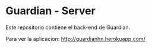 # Guardian - Server

Este repositorio contiene el back-end de Guardian.

Para ver la aplicacion: http://guardianhn.herokuapp.com/